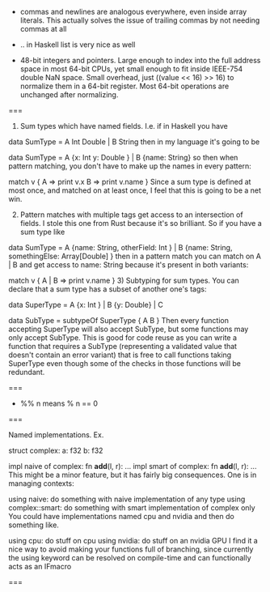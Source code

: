 * commas and newlines are analogous everywhere, even inside array literals. This actually solves the issue of trailing commas by not needing commas at all

* .. in Haskell list is very nice as well

* 48-bit integers and pointers. Large enough to index into the full address space in most 64-bit CPUs, yet small enough to fit inside IEEE-754 double NaN space. Small overhead, just ((value << 16) >> 16) to normalize them in a 64-bit register. Most 64-bit operations are unchanged after normalizing.


===

1) Sum types which have named fields. I.e. if in Haskell you have

data SumType = A Int Double | B String
then in my language it's going to be

data SumType = A {x: Int y: Double } | B {name: String}
so then when pattern matching, you don't have to make up the names in every pattern:

match v {
    A => print v.x
    B => print v.name
}
Since a sum type is defined at most once, and matched on at least once, I feel that this is going to be a net win.

2) Pattern matches with multiple tags get access to an intersection of fields. I stole this one from Rust because it's so brilliant. So if you have a sum type like

 data SumType = A {name: String, otherField: Int } | B {name: String, somethingElse: Array[Double] }
then in a pattern match you can match on A | B and get access to name: String because it's present in both variants:

match v {
    A | B => print v.name 
}
3) Subtyping for sum types. You can declare that a sum type has a subset of another one's tags:

data SuperType = A {x: Int } | B {y: Double} | C

data SubType = subtypeOf SuperType { A B }
Then every function accepting SuperType will also accept SubType, but some functions may only accept SubType. This is good for code reuse as you can write a function that requires a SubType (representing a validated value that doesn't contain an error variant) that is free to call functions taking SuperType even though some of the checks in those functions will be redundant.

===

* %% n means % n == 0


===

Named implementations. Ex.

struct complex:
    a: f32
    b: f32

impl naive of complex:
    fn __add__(l, r):
        ...
impl smart of complex:
    fn __add__(l, r):
        ...
This might be a minor feature, but it has fairly big consequences. One is in managing contexts:

using naive:
    do something with naive implementation of any type
using complex::smart:
    do something with smart implementation of complex only
You could have implementations named cpu and nvidia and then do something like.

using cpu:
    do stuff on cpu
using nvidia:
    do stuff on an nvidia GPU
I find it a nice way to avoid making your functions full of branching, since currently the using keyword can be resolved on compile-time and can functionally acts as an IFmacro

===
